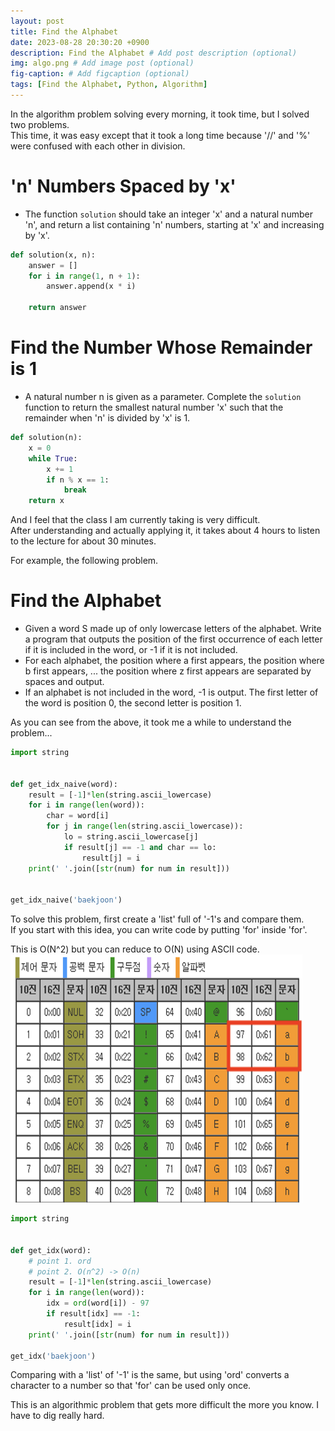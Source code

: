 ```yaml
---
layout: post
title: Find the Alphabet
date: 2023-08-28 20:30:20 +0900
description: Find the Alphabet # Add post description (optional)
img: algo.png # Add image post (optional)
fig-caption: # Add figcaption (optional)
tags: [Find the Alphabet, Python, Algorithm]
---
```


In the algorithm problem solving every morning, it took time, but I solved two problems.  
This time, it was easy except that it took a long time because '//' and '%' were confused with each other in division.

<h1>'n' Numbers Spaced by 'x'</h1>

-  The function ```solution``` should take an integer 'x' and a natural number 'n', and return a list containing 'n' numbers, starting at 'x' and increasing by 'x'.

```python
def solution(x, n):
    answer = []
    for i in range(1, n + 1):
        answer.append(x * i)

    return answer
```
<h1>Find the Number Whose Remainder is 1</h1>

- A natural number n is given as a parameter. Complete the ```solution``` function to return the smallest natural number 'x' such that the remainder when 'n' is divided by 'x' is 1.

```python
def solution(n):
    x = 0
    while True:
        x += 1
        if n % x == 1:
            break
    return x
```

And I feel that the class I am currently taking is very difficult.   
After understanding and actually applying it, it takes about 4 hours to listen to the lecture for about 30 minutes.

For example, the following problem.

<h1>Find the Alphabet</h1>

- Given a word S made up of only lowercase letters of the alphabet. Write a program that outputs the position of the first occurrence of each letter if it is included in the word, or -1 if it is not included.
- For each alphabet, the position where a first appears, the position where b first appears, ... the position where z first appears are separated by spaces and output.
- If an alphabet is not included in the word, -1 is output. The first letter of the word is position 0, the second letter is position 1.


As you can see from the above, it took me a while to understand the problem...

```python
import string


def get_idx_naive(word):
    result = [-1]*len(string.ascii_lowercase)
    for i in range(len(word)):
        char = word[i]
        for j in range(len(string.ascii_lowercase)):
            lo = string.ascii_lowercase[j]
            if result[j] == -1 and char == lo:
                result[j] = i
    print(' '.join([str(num) for num in result]))


get_idx_naive('baekjoon')

```

To solve this problem, first create a 'list' full of '-1's and compare them.   
If you start with this idea, you can write code by putting 'for' inside 'for'.

This is O(N^2) but you can reduce to O(N) using ASCII code.   
<img src="/assets/img/ascii.png" width="467" height="397">

```python
import string


def get_idx(word):
    # point 1. ord
    # point 2. O(n^2) -> O(n)
    result = [-1]*len(string.ascii_lowercase)
    for i in range(len(word)):
        idx = ord(word[i]) - 97
        if result[idx] == -1:
            result[idx] = i
    print(' '.join([str(num) for num in result]))

get_idx('baekjoon')

```


Comparing with a 'list' of '-1' is the same, but using 'ord' converts a character to a number so that 'for' can be used only once.

This is an algorithmic problem that gets more difficult the more you know.
I have to dig really hard.